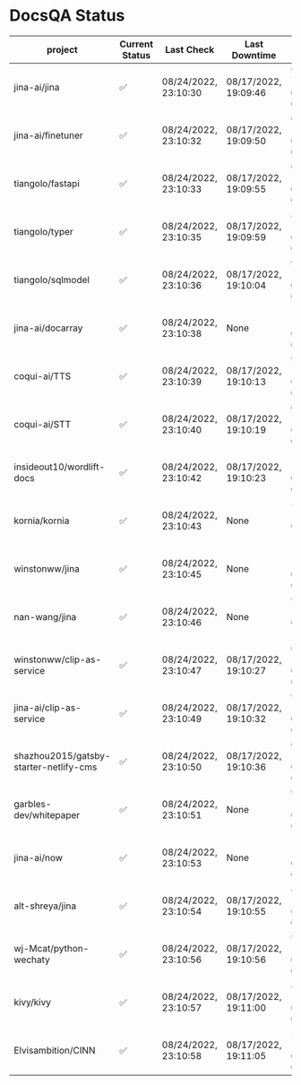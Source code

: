 # DocsQA Status

|               project                |Current Status|     Last Check     |   Last Downtime    |              % Uptime              |
|--------------------------------------|--------------|--------------------|--------------------|------------------------------------|
|jina-ai/jina                          |✅            |08/24/2022, 23:10:30|08/17/2022, 19:09:46|93.838 (since 08/15/2022, 07:09:42) |
|jina-ai/finetuner                     |✅            |08/24/2022, 23:10:32|08/17/2022, 19:09:50|60.485 (since 08/15/2022, 07:09:42) |
|tiangolo/fastapi                      |✅            |08/24/2022, 23:10:33|08/17/2022, 19:09:55|60.492 (since 08/15/2022, 07:09:42) |
|tiangolo/typer                        |✅            |08/24/2022, 23:10:35|08/17/2022, 19:09:59|86.720 (since 08/15/2022, 07:09:42) |
|tiangolo/sqlmodel                     |✅            |08/24/2022, 23:10:36|08/17/2022, 19:10:04|93.858 (since 08/15/2022, 07:09:42) |
|jina-ai/docarray                      |✅            |08/24/2022, 23:10:38|None                |100.000 (since 08/24/2022, 01:39:12)|
|coqui-ai/TTS                          |✅            |08/24/2022, 23:10:39|08/17/2022, 19:10:13|93.855 (since 08/15/2022, 07:09:42) |
|coqui-ai/STT                          |✅            |08/24/2022, 23:10:40|08/17/2022, 19:10:19|60.493 (since 08/15/2022, 07:09:42) |
|insideout10/wordlift-docs             |✅            |08/24/2022, 23:10:42|08/17/2022, 19:10:23|149.416 (since 08/15/2022, 07:09:42)|
|kornia/kornia                         |✅            |08/24/2022, 23:10:43|None                |324.004 (since 08/23/2022, 16:11:04)|
|winstonww/jina                        |✅            |08/24/2022, 23:10:45|None                |100.000 (since 08/24/2022, 08:10:59)|
|nan-wang/jina                         |✅            |08/24/2022, 23:10:46|None                |99.920 (since 08/24/2022, 15:11:24) |
|winstonww/clip-as-service             |✅            |08/24/2022, 23:10:47|08/17/2022, 19:10:27|60.498 (since 08/15/2022, 07:09:42) |
|jina-ai/clip-as-service               |✅            |08/24/2022, 23:10:49|08/17/2022, 19:10:32|93.868 (since 08/15/2022, 07:09:42) |
|shazhou2015/gatsby-starter-netlify-cms|✅            |08/24/2022, 23:10:50|08/17/2022, 19:10:36|60.498 (since 08/15/2022, 07:09:42) |
|garbles-dev/whitepaper                |✅            |08/24/2022, 23:10:51|None                |93.747 (since 08/24/2022, 01:39:12) |
|jina-ai/now                           |✅            |08/24/2022, 23:10:53|None                |100.000 (since 08/24/2022, 01:39:12)|
|alt-shreya/jina                       |✅            |08/24/2022, 23:10:54|08/17/2022, 19:10:55|85.709 (since 08/15/2022, 07:09:42) |
|wj-Mcat/python-wechaty                |✅            |08/24/2022, 23:10:56|08/17/2022, 19:10:56|92.007 (since 08/15/2022, 07:09:42) |
|kivy/kivy                             |✅            |08/24/2022, 23:10:57|08/17/2022, 19:11:00|85.713 (since 08/15/2022, 07:09:42) |
|Elvisambition/CINN                    |✅            |08/24/2022, 23:10:58|08/17/2022, 19:11:05|52.350 (since 08/15/2022, 07:09:42) |
